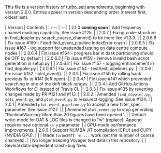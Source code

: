 This file is a version history of turbo_seti amendments, beginning with version 2.0.0.  Entries appear in version descending order (newest first, oldest last).
<br>
<br>
| Version | Contents |
| :--: | -- |
| 2.1.0 **coming soon** | Add frequency channel masking capability. See issue #125. |
| 2.0.7 | Fixing code-structure in find_doppler.py search_coarse_channel() to be more like v1.3.0. |
| 2.0.6.6 | Fix issue #169 - Fixed find_event_pipeline IndexError crash |
| 2.0.6.5 | Fix issue #167 - log support for unattended testing on data centre compute nodes |
| 2.0.6.4 | Fix issue #164 - progress bar in dask partitioning should be OFF by default |
| 2.0.6.3 | Fix issue #159 - remove invalid bash script generation in setup.py |
| 2.0.6.2 | Fix issue #157 - logging enhancement in find_doppler.py |
| 2.0.6.1 | Fix issue #154 - test/test_pipelines.py. |
| 2.0.6 | Fix issue #152 - plot_event(). |
| 2.0.5 | Fix issue #150 by rolling back previous fix to #141 (left open). |
| 2.0.4.1 | Fix issue #141 which prevented searching in one of the drift block ranges. |
| 2.0.4 | Add GitHub Actions Workflows for CI instead of Travis CI. |
| 2.0.3 | Fix issue #135 by reverting changes made by PR #121 and #113. |
| 2.0.2 | Amended `find_doppler.py`, `seti_event.py`, and `plot_event.py` to ressurect logging. See issue \#134. |
| 2.0.1 | Amended `plot_event_pipeline.py` to accept a new filter_spec parameter. See issue \#127. |
| | Amended `plot_event.py` to stop generating "RuntimeWarning: More than 20 figures have been opened".
| | Default write-mode for DAT & LOG files is changed to "w" (replace). Append requires new optional `-a y` parameter.
| | GPU-mode performance improvements.
| 2.0.0 | Support NUMBA JIT compilation (CPU) and CUPY (NVIDIA GPU). |
| | Made `turboSETI -n ...` work (set the number of coarse channels).
| | No longer keeping Voyager test data in this repository.
| | Several data-dependent crash-bug fixes.
